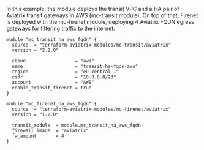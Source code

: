 In this example, the module deploys the transit VPC and a HA pair of Aviatrix transit gateways in AWS (mc-transit module).
On top of that, Firenet is deployed with the mc-firenet module, deploying 4 Aviatrix FQDN egress gateways for filtering traffic to the internet.

```hcl
module "mc_transit_ha_aws_fqdn" {
  source  = "terraform-aviatrix-modules/mc-transit/aviatrix"
  version = "2.2.0"

  cloud                  = "aws"
  name                   = "transit-ha-fqdn-aws"
  region                 = "eu-central-1"
  cidr                   = "10.3.0.0/23"
  account                = "AWS"
  enable_transit_firenet = true
}

module "mc_firenet_ha_aws_fqdn" {
  source  = "terraform-aviatrix-modules/mc-firenet/aviatrix"
  version = "1.2.0"

  transit_module  = module.mc_transit_ha_aws_fqdn
  firewall_image  = "aviatrix"
  fw_amount       = 4
}
```